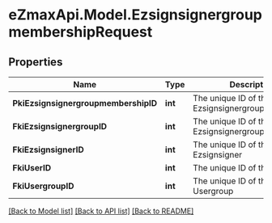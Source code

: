 
# eZmaxApi.Model.EzsignsignergroupmembershipRequest

## Properties

Name | Type | Description | Notes
------------ | ------------- | ------------- | -------------
**PkiEzsignsignergroupmembershipID** | **int** | The unique ID of the Ezsignsignergroupmembership | [optional] 
**FkiEzsignsignergroupID** | **int** | The unique ID of the Ezsignsignergroup | 
**FkiEzsignsignerID** | **int** | The unique ID of the Ezsignsigner | [optional] 
**FkiUserID** | **int** | The unique ID of the User | [optional] 
**FkiUsergroupID** | **int** | The unique ID of the Usergroup | [optional] 

[[Back to Model list]](../README.md#documentation-for-models)
[[Back to API list]](../README.md#documentation-for-api-endpoints)
[[Back to README]](../README.md)

